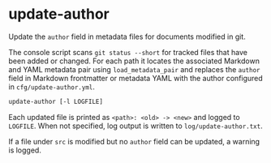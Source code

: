 # update-author

Update the `author` field in metadata files for documents modified in git.

The console script scans `git status --short` for tracked files that have been
added or changed. For each path it locates the associated Markdown and YAML
metadata pair using `load_metadata_pair` and replaces the `author` field in
Markdown frontmatter or metadata YAML with the author configured in
`cfg/update-author.yml`.

```bash
update-author [-l LOGFILE]
```

Each updated file is printed as `<path>: <old> -> <new>` and logged to
`LOGFILE`.  When not specified, log output is written to
`log/update-author.txt`.

If a file under `src` is modified but no `author` field can be updated, a
warning is logged.

